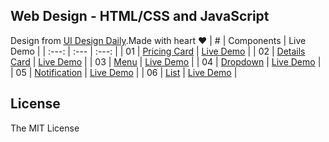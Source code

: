 ## Web Design - HTML/CSS and JavaScript
Design from [UI Design Daily](https://uidesigndaily.com/).Made with heart ❤️
| #     | Components | Live Demo |
| :---: | :---       | :---:     |
| 01 | [Pricing Card](https://github.com/ojhaywood/web-design/blob/master/pricing-card/index.html) | [Live Demo](https://ojhaywood.github.io/web-design/pricing-card/) |
| 02 | [Details Card](https://github.com/ojhaywood/web-design/blob/master/details-card/index.html) | [Live Demo](https://ojhaywood.github.io/web-design/details-card/) |
| 03 | [Menu](https://github.com/ojhaywood/web-design/blob/master/menu/index.html)                 | [Live Demo](https://ojhaywood.github.io/web-design/menu/)         |
| 04 | [Dropdown](https://github.com/ojhaywood/web-design/blob/master/dropdown/index.html)         | [Live Demo](https://ojhaywood.github.io/web-design/dropdown/)     |
| 05 | [Notification](https://github.com/ojhaywood/web-design/blob/master/notification/index.html) | [Live Demo](https://ojhaywood.github.io/web-design/notification/) |
| 06 | [List](https://github.com/ojhaywood/web-design/blob/master/list/index.html)                 | [Live Demo](https://ojhaywood.github.io/web-design/list/)         |
## License
The MIT License
